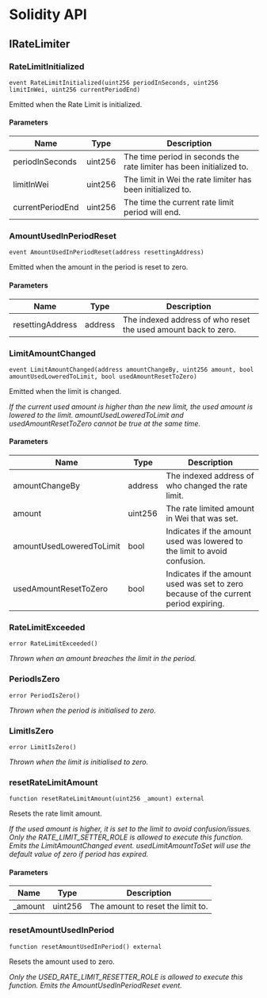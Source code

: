 # Solidity API

## IRateLimiter

### RateLimitInitialized

```solidity
event RateLimitInitialized(uint256 periodInSeconds, uint256 limitInWei, uint256 currentPeriodEnd)
```

Emitted when the Rate Limit is initialized.

#### Parameters

| Name | Type | Description |
| ---- | ---- | ----------- |
| periodInSeconds | uint256 | The time period in seconds the rate limiter has been initialized to. |
| limitInWei | uint256 | The limit in Wei the rate limiter has been initialized to. |
| currentPeriodEnd | uint256 | The time the current rate limit period will end. |

### AmountUsedInPeriodReset

```solidity
event AmountUsedInPeriodReset(address resettingAddress)
```

Emitted when the amount in the period is reset to zero.

#### Parameters

| Name | Type | Description |
| ---- | ---- | ----------- |
| resettingAddress | address | The indexed address of who reset the used amount back to zero. |

### LimitAmountChanged

```solidity
event LimitAmountChanged(address amountChangeBy, uint256 amount, bool amountUsedLoweredToLimit, bool usedAmountResetToZero)
```

Emitted when the limit is changed.

_If the current used amount is higher than the new limit, the used amount is lowered to the limit.
amountUsedLoweredToLimit and usedAmountResetToZero cannot be true at the same time._

#### Parameters

| Name | Type | Description |
| ---- | ---- | ----------- |
| amountChangeBy | address | The indexed address of who changed the rate limit. |
| amount | uint256 | The rate limited amount in Wei that was set. |
| amountUsedLoweredToLimit | bool | Indicates if the amount used was lowered to the limit to avoid confusion. |
| usedAmountResetToZero | bool | Indicates if the amount used was set to zero because of the current period expiring. |

### RateLimitExceeded

```solidity
error RateLimitExceeded()
```

_Thrown when an amount breaches the limit in the period._

### PeriodIsZero

```solidity
error PeriodIsZero()
```

_Thrown when the period is initialised to zero._

### LimitIsZero

```solidity
error LimitIsZero()
```

_Thrown when the limit is initialised to zero._

### resetRateLimitAmount

```solidity
function resetRateLimitAmount(uint256 _amount) external
```

Resets the rate limit amount.

_If the used amount is higher, it is set to the limit to avoid confusion/issues.
Only the RATE_LIMIT_SETTER_ROLE is allowed to execute this function.
Emits the LimitAmountChanged event.
usedLimitAmountToSet will use the default value of zero if period has expired._

#### Parameters

| Name | Type | Description |
| ---- | ---- | ----------- |
| _amount | uint256 | The amount to reset the limit to. |

### resetAmountUsedInPeriod

```solidity
function resetAmountUsedInPeriod() external
```

Resets the amount used to zero.

_Only the USED_RATE_LIMIT_RESETTER_ROLE is allowed to execute this function.
Emits the AmountUsedInPeriodReset event._

